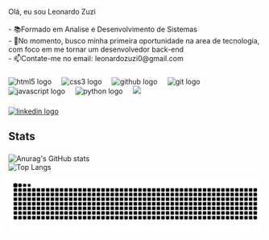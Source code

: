 <p align="left">Olá, eu sou Leonardo Zuzi<br><br>- 📚Formado em Analise e Desenvolvimento de Sistemas<br>- 🔭No momento, busco minha primeira oportunidade na area de tecnologia, com foco em me tornar um desenvolvedor back-end<br>- 📫Contate-me no email: leonardozuzi0@gmail.com</p>

###

<div align="left">
  <img src="https://cdn.jsdelivr.net/gh/devicons/devicon/icons/html5/html5-original.svg" height="40" alt="html5 logo"  />
  <img width="12" />
  <img src="https://cdn.jsdelivr.net/gh/devicons/devicon/icons/css3/css3-original.svg" height="40" alt="css3 logo"  />
  <img width="12" />
  <img src="https://cdn.jsdelivr.net/gh/devicons/devicon/icons/github/github-original.svg" height="40" alt="github logo"  />
  <img width="12" />
  <img src="https://cdn.jsdelivr.net/gh/devicons/devicon/icons/git/git-original.svg" height="40" alt="git logo"  />
  <img width="12" />
  <img src="https://cdn.jsdelivr.net/gh/devicons/devicon/icons/javascript/javascript-original.svg" height="40" alt="javascript logo"  />
  <img width="12" />
  <img src="https://cdn.jsdelivr.net/gh/devicons/devicon/icons/python/python-original.svg" height="40" alt="python logo"  />
  <img width="12" />
  <img src="https://cdn.jsdelivr.net/gh/devicons/devicon@latest/icons/java/java-original.svg" height="40" />
</div>

###

###

###

<div align="left">
  <a href="https://www.linkedin.com/in/leonardo-zuzi-1102a4261/" target="_blank">
    <img src="https://img.shields.io/static/v1?message=LinkedIn&logo=linkedin&label=&color=0077B5&logoColor=white&labelColor=&style=for-the-badge" height="40" alt="linkedin logo"  />
  </a>
</div>

###

<h2 align="left">Stats</h2>

###
![Anurag's GitHub stats](https://github-readme-stats.vercel.app/api?username=LeoZuzi&show_icons=true&theme=tokyonight) <br>
![Top Langs](https://github-readme-stats.vercel.app/api/top-langs/?username=LeoZuzi&theme=tokyonight&size_weight=0.5&count_weight=0.5)

![Snake animation](https://github.com/LeoZuzi/LeoZuzi/blob/output/github-contribution-grid-snake.svg)
###

